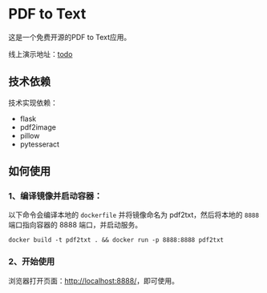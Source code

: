 # PDF to Text
这是一个免费开源的PDF to Text应用。

线上演示地址：[todo](http://localhost:8888/)

## 技术依赖
技术实现依赖：
- flask
- pdf2image
- pillow
- pytesseract

## 如何使用
### 1、编译镜像并启动容器：
以下命令会编译本地的 `dockerfile` 并将镜像命名为 pdf2txt，然后将本地的 `8888` 端口指向容器的 8888 端口，并启动服务。
```
docker build -t pdf2txt . && docker run -p 8888:8888 pdf2txt
```
### 2、开始使用
浏览器打开页面：[http://localhost:8888/](http://localhost:8888/)，即可使用。
